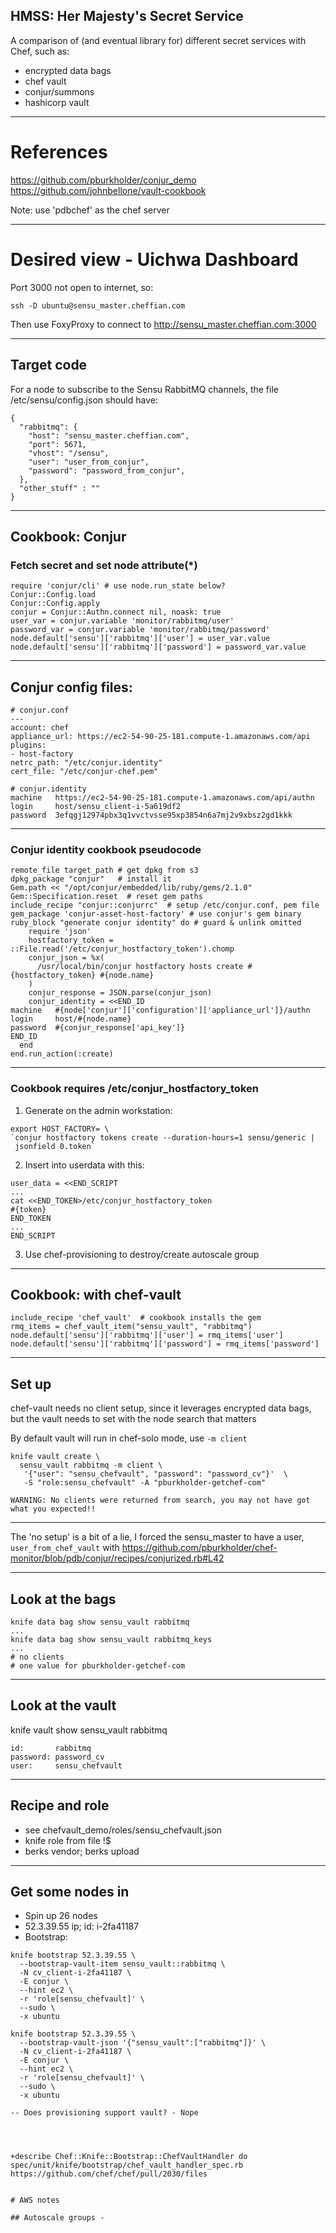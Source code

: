HMSS: Her Majesty's Secret Service
----------------------------------

A comparison of (and eventual library for) different secret services with
Chef, such as:

- encrypted data bags
- chef vault
- conjur/summons
- hashicorp vault


---

# References

https://github.com/pburkholder/conjur_demo
https://github.com/johnbellone/vault-cookbook

Note: use 'pdbchef' as the chef server

---

# Desired view - Uichwa Dashboard

Port 3000 not open to internet, so:

```
ssh -D ubuntu@sensu_master.cheffian.com
```

Then use FoxyProxy to connect to http://sensu_master.cheffian.com:3000

---

## Target code

For a node to subscribe to the Sensu RabbitMQ channels, the file /etc/sensu/config.json should have:

```
{
  "rabbitmq": {
    "host": "sensu_master.cheffian.com",
    "port": 5671,
    "vhost": "/sensu",
    "user": "user_from_conjur",
    "password": "password_from_conjur",
  },
  "other_stuff" : ""
}
```

---

## Cookbook: Conjur

### Fetch secret and set node attribute(\*)

```
require 'conjur/cli' # use node.run_state below?
Conjur::Config.load
Conjur::Config.apply
conjur = Conjur::Authn.connect nil, noask: true
user_var = conjur.variable 'monitor/rabbitmq/user'
password_var = conjur.variable 'monitor/rabbitmq/password'
node.default['sensu']['rabbitmq']['user'] = user_var.value
node.default['sensu']['rabbitmq']['password'] = password_var.value
```

----

## Conjur config files:

```
# conjur.conf
---
account: chef
appliance_url: https://ec2-54-90-25-181.compute-1.amazonaws.com/api
plugins:
- host-factory
netrc_path: "/etc/conjur.identity"
cert_file: "/etc/conjur-chef.pem"
```
```
# conjur.identity
machine   https://ec2-54-90-25-181.compute-1.amazonaws.com/api/authn
login     host/sensu_client-i-5a619df2
password  3efqgj12974pbx3q1vvctvsse95xp3854n6a7mj2v9xbsz2gd1kkk
```

----

### Conjur identity cookbook pseudocode

```
remote_file target_path # get dpkg from s3
dpkg_package "conjur"   # install it
Gem.path << "/opt/conjur/embedded/lib/ruby/gems/2.1.0"
Gem::Specification.reset  # reset gem paths
include_recipe "conjur::conjurrc"  # setup /etc/conjur.conf, pem file
gem_package 'conjur-asset-host-factory' # use conjur's gem binary
ruby_block "generate conjur identity" do # guard & unlink omitted
    require 'json'
    hostfactory_token = ::File.read('/etc/conjur_hostfactory_token').chomp
    conjur_json = %x(
      /usr/local/bin/conjur hostfactory hosts create #{hostfactory_token} #{node.name}
    )
    conjur_response = JSON.parse(conjur_json)
    conjur_identity = <<END_ID
machine   #{node['conjur']['configuration']['appliance_url']}/authn
login     host/#{node.name}
password  #{conjur_response['api_key']}
END_ID
  end
end.run_action(:create)
```

----

### Cookbook requires /etc/conjur_hostfactory_token

1. Generate on the admin workstation:
```
export HOST_FACTORY= \
`conjur hostfactory tokens create --duration-hours=1 sensu/generic |
 jsonfield 0.token`
```

2. Insert into userdata with this:
```
user_data = <<END_SCRIPT
...
cat <<END_TOKEN>/etc/conjur_hostfactory_token
#{token}
END_TOKEN
...
END_SCRIPT
```

3. Use chef-provisioning to destroy/create autoscale group

---

## Cookbook: with chef-vault

```
include_recipe 'chef_vault'  # cookbook installs the gem
rmq_items = chef_vault_item("sensu_vault", "rabbitmq")
node.default['sensu']['rabbitmq']['user'] = rmq_items['user']
node.default['sensu']['rabbitmq']['password'] = rmq_items['password']
```

----

## Set up

chef-vault needs no client setup, since it leverages encrypted data bags, but the vault needs to set with the node search that matters

By default vault will run in chef-solo mode, use `-m client`

```
knife vault create \
  sensu_vault rabbitmq -m client \
   '{"user": "sensu_chefvault", "password": "password_cv"}'  \
   -S "role:sensu_chefvault" -A "pburkholder-getchef-com"
```
```
WARNING: No clients were returned from search, you may not have got what you expected!!
```

----

The 'no setup' is a bit of a lie, I forced the sensu_master
to have a user, `user_from_chef_vault` with https://github.com/pburkholder/chef-monitor/blob/pdb/conjur/recipes/conjurized.rb#L42

----

## Look at the bags

```
knife data bag show sensu_vault rabbitmq
...
knife data bag show sensu_vault rabbitmq_keys
...
# no clients
# one value for pburkholder-getchef-com
```

----

## Look at the vault

knife vault show sensu_vault rabbitmq

```
id:       rabbitmq
password: password_cv
user:     sensu_chefvault
```

----

## Recipe and role

- see chefvault_demo/roles/sensu_chefvault.json
- knife role from file !$
- berks vendor; berks upload

----

## Get some nodes in

- Spin up 26 nodes
- 52.3.39.55 ip; id: i-2fa41187
- Bootstrap:
```
knife bootstrap 52.3.39.55 \
  --bootstrap-vault-item sensu_vault::rabbitmq \
  -N cv_client-i-2fa41187 \
  -E conjur \
  --hint ec2 \
  -r 'role[sensu_chefvault]' \
  --sudo \
  -x ubuntu
```
```
knife bootstrap 52.3.39.55 \
  --bootstrap-vault-json '{"sensu_vault":["rabbitmq"]}' \
  -N cv_client-i-2fa41187 \
  -E conjur \
  --hint ec2 \
  -r 'role[sensu_chefvault]' \
  --sudo \
  -x ubuntu

-- Does provisioning support vault? - Nope




+describe Chef::Knife::Bootstrap::ChefVaultHandler do
spec/unit/knife/bootstrap/chef_vault_handler_spec.rb
https://github.com/chef/chef/pull/2030/files


# AWS notes

## Autoscale groups -
